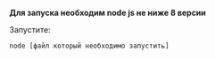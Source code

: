 **Для запуска необходим node js не ниже 8 версии**

Запустите:

```shell script
node [файл который необходимо запустить]
```
